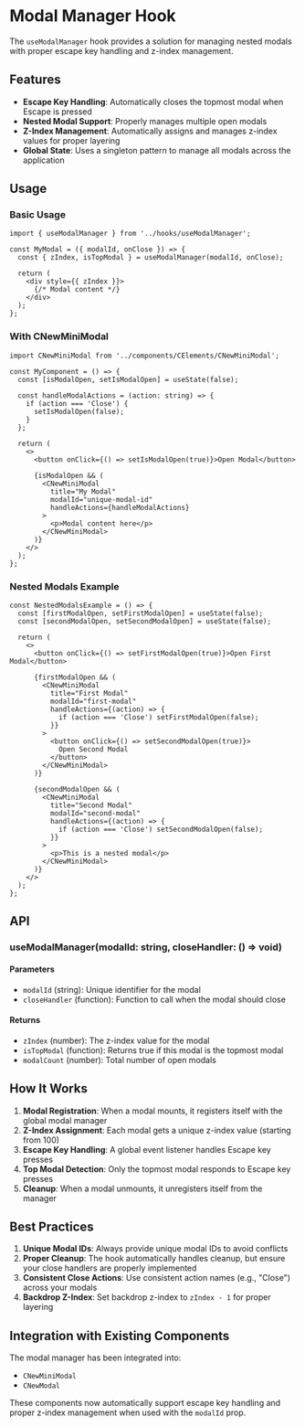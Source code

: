 # Modal Manager Hook

The `useModalManager` hook provides a solution for managing nested modals with proper escape key handling and z-index management.

## Features

- **Escape Key Handling**: Automatically closes the topmost modal when Escape is pressed
- **Nested Modal Support**: Properly manages multiple open modals
- **Z-Index Management**: Automatically assigns and manages z-index values for proper layering
- **Global State**: Uses a singleton pattern to manage all modals across the application

## Usage

### Basic Usage

```tsx
import { useModalManager } from '../hooks/useModalManager';

const MyModal = ({ modalId, onClose }) => {
  const { zIndex, isTopModal } = useModalManager(modalId, onClose);
  
  return (
    <div style={{ zIndex }}>
      {/* Modal content */}
    </div>
  );
};
```

### With CNewMiniModal

```tsx
import CNewMiniModal from '../components/CElements/CNewMiniModal';

const MyComponent = () => {
  const [isModalOpen, setIsModalOpen] = useState(false);
  
  const handleModalActions = (action: string) => {
    if (action === 'Close') {
      setIsModalOpen(false);
    }
  };
  
  return (
    <>
      <button onClick={() => setIsModalOpen(true)}>Open Modal</button>
      
      {isModalOpen && (
        <CNewMiniModal
          title="My Modal"
          modalId="unique-modal-id"
          handleActions={handleModalActions}
        >
          <p>Modal content here</p>
        </CNewMiniModal>
      )}
    </>
  );
};
```

### Nested Modals Example

```tsx
const NestedModalsExample = () => {
  const [firstModalOpen, setFirstModalOpen] = useState(false);
  const [secondModalOpen, setSecondModalOpen] = useState(false);
  
  return (
    <>
      <button onClick={() => setFirstModalOpen(true)}>Open First Modal</button>
      
      {firstModalOpen && (
        <CNewMiniModal
          title="First Modal"
          modalId="first-modal"
          handleActions={(action) => {
            if (action === 'Close') setFirstModalOpen(false);
          }}
        >
          <button onClick={() => setSecondModalOpen(true)}>
            Open Second Modal
          </button>
        </CNewMiniModal>
      )}
      
      {secondModalOpen && (
        <CNewMiniModal
          title="Second Modal"
          modalId="second-modal"
          handleActions={(action) => {
            if (action === 'Close') setSecondModalOpen(false);
          }}
        >
          <p>This is a nested modal</p>
        </CNewMiniModal>
      )}
    </>
  );
};
```

## API

### useModalManager(modalId: string, closeHandler: () => void)

#### Parameters

- `modalId` (string): Unique identifier for the modal
- `closeHandler` (function): Function to call when the modal should close

#### Returns

- `zIndex` (number): The z-index value for the modal
- `isTopModal` (function): Returns true if this modal is the topmost modal
- `modalCount` (number): Total number of open modals

## How It Works

1. **Modal Registration**: When a modal mounts, it registers itself with the global modal manager
2. **Z-Index Assignment**: Each modal gets a unique z-index value (starting from 100)
3. **Escape Key Handling**: A global event listener handles Escape key presses
4. **Top Modal Detection**: Only the topmost modal responds to Escape key presses
5. **Cleanup**: When a modal unmounts, it unregisters itself from the manager

## Best Practices

1. **Unique Modal IDs**: Always provide unique modal IDs to avoid conflicts
2. **Proper Cleanup**: The hook automatically handles cleanup, but ensure your close handlers are properly implemented
3. **Consistent Close Actions**: Use consistent action names (e.g., "Close") across your modals
4. **Backdrop Z-Index**: Set backdrop z-index to `zIndex - 1` for proper layering

## Integration with Existing Components

The modal manager has been integrated into:
- `CNewMiniModal`
- `CNewModal`

These components now automatically support escape key handling and proper z-index management when used with the `modalId` prop. 